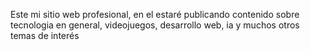 Este mi sitio web profesional, en el estaré publicando contenido sobre tecnologia en general, videojuegos, desarrollo web, ia y muchos otros temas de interés